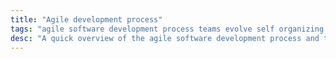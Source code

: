 ```yaml
---
title: "Agile development process"
tags: "agile software development process teams evolve self organizing project management"
desc: "A quick overview of the agile software development process and the ideas we can apply to school team projects."
---
```


